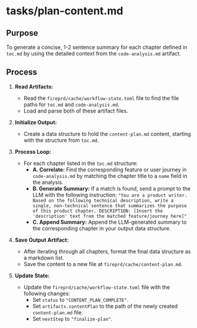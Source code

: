 # tasks/plan-content.md

## Purpose
To generate a concise, 1-2 sentence summary for each chapter defined in `toc.md` by using the detailed context from the `code-analysis.md` artifact.

## Process

1.  **Read Artifacts:**
    * Read the `fireprd/cache/workflow-state.toml` file to find the file paths for `toc.md` and `code-analysis.md`.
    * Load and parse both of these artifact files.

2.  **Initialize Output:**
    * Create a data structure to hold the `content-plan.md` content, starting with the structure from `toc.md`.

3.  **Process Loop:**
    * For each chapter listed in the `toc.md` structure:
        * **A. Correlate:** Find the corresponding feature or user journey in `code-analysis.md` by matching the chapter title to a `name` field in the analysis.
        * **B. Generate Summary:** If a match is found, send a prompt to the LLM with the following instruction:
          `"You are a product writer. Based on the following technical description, write a single, non-technical sentence that summarizes the purpose of this product chapter. DESCRIPTION: [Insert the 'description' text from the matched feature/journey here]"`
        * **C. Append Summary:** Append the LLM-generated summary to the corresponding chapter in your output data structure.

4.  **Save Output Artifact:**
    * After iterating through all chapters, format the final data structure as a markdown list.
    * Save the content to a new file at `fireprd/cache/content-plan.md`.

5.  **Update State:**
    * Update the `fireprd/cache/workflow-state.toml` file with the following changes:
        * Set `status` to `"CONTENT_PLAN_COMPLETE"`.
        * Set `artifacts.contentPlan` to the path of the newly created `content-plan.md` file.
        * Set `nextStep` to `"finalize-plan"`.
